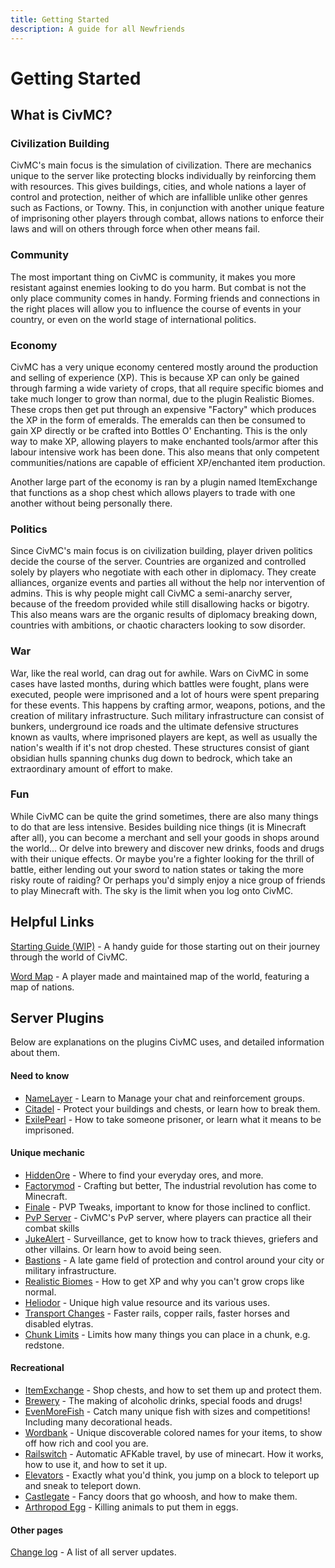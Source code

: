 ```yaml
---
title: Getting Started
description: A guide for all Newfriends
---
```


# Getting Started
## What is CivMC?
### Civilization Building
CivMC's main focus is the simulation of civilization. There are mechanics unique to the server like protecting blocks individually by reinforcing them with resources. This gives buildings, cities, and whole nations a layer of control and protection, neither of which are infallible unlike other genres such as Factions, or Towny. This, in conjunction with another unique feature of imprisoning other players through combat, allows nations to enforce their laws and will on others through force when other means fail.  

### Community
The most important thing on CivMC is community, it makes you more resistant against enemies looking to do you harm. But combat is not the only place community comes in handy. Forming friends and connections in the right places will allow you to influence the course of events in your country, or even on the world stage of international politics.

### Economy
CivMC has a very unique economy centered mostly around the production and selling of experience (XP). This is because XP can only be gained through farming a wide variety of crops, that all require specific biomes and take much longer to grow than normal, due to the plugin Realistic Biomes. These crops then get put through an expensive "Factory" which produces the XP in the form of emeralds. The emeralds can then be consumed to gain XP directly or be crafted into Bottles O' Enchanting. This is the only way to make XP, allowing players to make enchanted tools/armor after this labour intensive work has been done. This also means that only competent communities/nations are capable of efficient XP/enchanted item production.

Another large part of the economy is ran by a plugin named ItemExchange that functions as a shop chest which allows players to trade with one another without being personally there.

### Politics
Since CivMC's main focus is on civilization building, player driven politics decide the course of the server. Countries are organized and controlled solely by players who negotiate with each other in diplomacy. They create alliances, organize events and parties all without the help nor intervention of admins. This is why people might call CivMC a semi-anarchy server, because of the freedom provided while still disallowing hacks or bigotry. This also means wars are the organic results of diplomacy breaking down, countries with ambitions, or chaotic characters looking to sow disorder.

### War
War, like the real world, can drag out for awhile. Wars on CivMC in some cases have lasted months, during which battles were fought, plans were executed, people were imprisoned and a lot of hours were spent preparing for these events. This happens by crafting armor, weapons, potions, and the creation of military infrastructure. Such military infrastructure can consist of bunkers, underground ice roads and the ultimate defensive structures known as vaults, where imprisoned players are kept, as well as usually the nation's wealth if it's not drop chested. These structures consist of giant obsidian hulls spanning chunks dug down to bedrock, which take an extraordinary amount of effort to make.

### Fun
While CivMC can be quite the grind sometimes, there are also many things to do that are less intensive. Besides building nice things (it is Minecraft after all), you can become a merchant and sell your goods in shops around the world... Or delve into brewery and discover new drinks, foods and drugs with their unique effects. Or maybe you're a fighter looking for the thrill of battle, either lending out your sword to nation states or taking the more risky route of raiding? Or perhaps you'd simply enjoy a nice group of friends to play Minecraft with. The sky is the limit when you log onto CivMC.

## Helpful Links
[Starting Guide (WIP)](https://) - A handy guide for those starting out on their journey through the world of CivMC.

[Word Map](https://civmc-map.github.io/) - A player made and maintained map of the world, featuring a map of nations.

## Server Plugins
Below are explanations on the plugins CivMC uses, and detailed information about them.

#### Need to know

* [NameLayer](./plugins/essential/namelayer) - Learn to Manage your chat and reinforcement groups.
* [Citadel](./plugins/essential/citadel) - Protect your buildings and chests, or learn how to break them.
* [ExilePearl](./plugins/essential/exilepearl) - How to take someone prisoner, or learn what it means to be imprisoned.

#### Unique mechanic

* [HiddenOre](./plugins/unique/hiddenore) - Where to find your everyday ores, and more. 
* [Factorymod](./plugins/unique/factorymod) - Crafting but better, The industrial revolution has come to Minecraft.
* [Finale](./plugins/unique/finale) - PVP Tweaks, important to know for those inclined to conflict.
* [PvP Server](./plugins/unique/pvpserver) - CivMC's PvP server, where players can practice all their combat skills
* [JukeAlert](./plugins/unique/jukealert) - Surveillance, get to know how to track thieves, griefers and other villains. Or learn how to avoid being seen.  
* [Bastions](./plugins/unique/bastions) - A late game field of protection and control around your city or military infrastructure.
* [Realistic Biomes](./plugins/unique/rb) - How to get XP and why you can't grow crops like normal.
* [Heliodor](./plugins/unique/heliodor) - Unique high value resource and its various uses.
* [Transport Changes](./plugins/unique/Transport) - Faster rails, copper rails, faster horses and disabled elytras.
* [Chunk Limits](./plugins/unique/chunklimits) - Limits how many things you can place in a chunk, e.g. redstone.

#### __Recreational__

* [ItemExchange](./plugins/fun/itemexchange) - Shop chests, and how to set them up and protect them.
* [Brewery](./plugins/fun/brewery) - The making of alcoholic drinks, special foods and drugs!
* [EvenMoreFish](./plugins/fun/evenmorefish) - Catch many unique fish with sizes and competitions! Including many decorational heads.
* [Wordbank](./plugins/fun/wordbank) - Unique discoverable colored names for your items, to show off how rich and cool you are.
* [Railswitch](./plugins/fun/railswitch) - Automatic AFKable travel, by use of minecart. How it works, how to use it, and how to set it up.
* [Elevators](./plugins/fun/elevators) - Exactly what you'd think, you jump on a block to teleport up and sneak to teleport down. 
* [Castlegate](./plugins/fun/castlegate) - Fancy doors that go whoosh, and how to make them. 
* [Arthropod Egg](./plugins/fun/arthropodegg) - Killing animals to put them in eggs. 

#### Other pages
[Change log](./changelog) - A list of all server updates. 
